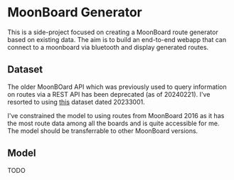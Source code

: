 # MoonBoard Generator

This is a side-project focused on creating a MoonBoard route generator based on existing data. The aim is to build an end-to-end webapp that can connect to a moonboard via bluetooth and display generated routes.

## Dataset

The older MoonBOard API which was previously used to query information on routes via a REST API has been deprecated (as of 20240221). I've resorted to using [this](https://github.com/spookykat/MoonBoard/issues/6#issuecomment-1783515787) dataset dated 20233001.

I've constrained the model to using routes from MoonBoard 2016 as it has the most route data among all the boards and is quite accessible for me. The model should be transferrable to other MoonBoard versions.

## Model

TODO